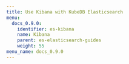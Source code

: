 ```yaml
---
title: Use Kibana with KubeDB Elasticsearch
menu:
  docs_0.9.0:
    identifier: es-kibana
    name: Kibana
    parent: es-elasticsearch-guides
    weight: 55
menu_name: docs_0.9.0
---
```

